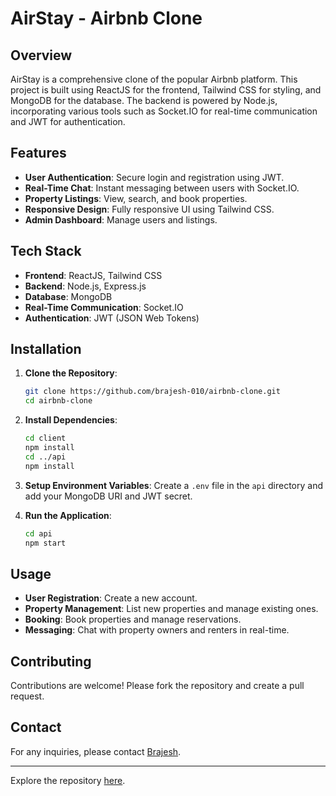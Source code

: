 # AirStay - Airbnb Clone

## Overview
AirStay is a comprehensive clone of the popular Airbnb platform. This project is built using ReactJS for the frontend, Tailwind CSS for styling, and MongoDB for the database. The backend is powered by Node.js, incorporating various tools such as Socket.IO for real-time communication and JWT for authentication.

## Features
- **User Authentication**: Secure login and registration using JWT.
- **Real-Time Chat**: Instant messaging between users with Socket.IO.
- **Property Listings**: View, search, and book properties.
- **Responsive Design**: Fully responsive UI using Tailwind CSS.
- **Admin Dashboard**: Manage users and listings.

## Tech Stack
- **Frontend**: ReactJS, Tailwind CSS
- **Backend**: Node.js, Express.js
- **Database**: MongoDB
- **Real-Time Communication**: Socket.IO
- **Authentication**: JWT (JSON Web Tokens)

## Installation
1. **Clone the Repository**:
    ```bash
    git clone https://github.com/brajesh-010/airbnb-clone.git
    cd airbnb-clone
    ```

2. **Install Dependencies**:
    ```bash
    cd client
    npm install
    cd ../api
    npm install
    ```

3. **Setup Environment Variables**:
    Create a `.env` file in the `api` directory and add your MongoDB URI and JWT secret.

4. **Run the Application**:
    ```bash
    cd api
    npm start
    ```

## Usage
- **User Registration**: Create a new account.
- **Property Management**: List new properties and manage existing ones.
- **Booking**: Book properties and manage reservations.
- **Messaging**: Chat with property owners and renters in real-time.


## Contributing
Contributions are welcome! Please fork the repository and create a pull request.


## Contact
For any inquiries, please contact [Brajesh](https://github.com/brajesh-010).

---

Explore the repository [here](https://github.com/brajesh-010/airbnb-clone).

